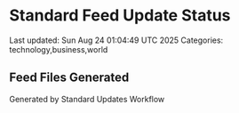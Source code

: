 # Standard Feed Update Status
Last updated: Sun Aug 24 01:04:49 UTC 2025
Categories: technology,business,world

## Feed Files Generated

Generated by Standard Updates Workflow
